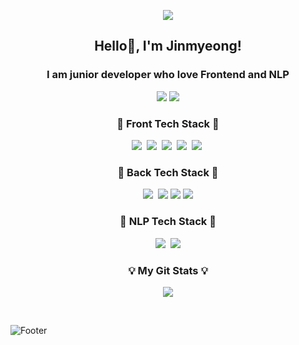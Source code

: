 <p align="center">
  <img src="https://capsule-render.vercel.app/api?type=waving&color=auto&height=200&section=header&text=Nice2MeetU%20😄&fontSize=50&animation=twinkling"/>
</p>

<h2 align="center"> Hello👋, I'm Jinmyeong!</h2>
<h3 align="center">I am junior developer who love Frontend and NLP</h3>
<p align="center">
  <a href="https://velog.io/@cramming"><img src="https://img.shields.io/badge/Velog-20C997?style=flat&logo=Velog&logoColor=white"/></a>
  <a href="https://impartial-arch-218.notion.site/An-Jinmyeong-88b81784e7f24d4f93c81493e0063162"><img src="https://img.shields.io/badge/Notion-000000?style=flat&logo=Notion&logoColor=white"/></a>
  <br/>
</p>

<!--
<h3 align="center">📝 About me 📝</h3>
<p align="center">
  I was educated in UNIST and UC Berkeley as Physics, CS major.<br/>
  I worked in Naver GLACE as a software intern.<br/>
  I'm participating in Naver AI Tech Boostcamp as NLP track.<br/>
</p>
-->

<h3 align="center">🍍 Front Tech Stack 🍍</h3>
<p align="center">
  <img src="https://img.shields.io/badge/ES6-ffb13b?style=flat&logo=javascript&logoColor=white"/></a>&nbsp
  <img src="https://img.shields.io/badge/TypeScript-005571?style=flat&logo=ts-node&logoColor=white"/></a>&nbsp
  <img src="https://img.shields.io/badge/React-005571?style=flat&logo=React&logoColor=white"/></a>&nbsp
  <img src="https://img.shields.io/badge/HTML-00599C?style=flat&logo=html5&logoColor=white"/></a>&nbsp
  <img src="https://img.shields.io/badge/CSS-1572B6?style=flat&logo=css3&logoColor=white"/></a>&nbsp
</p>

<h3 align="center">🥑 Back Tech Stack 🥑</h3>
<p align="center">
  <img src="https://img.shields.io/badge/NodeJS-11B48A?style=flat&logo=Node.js&logoColor=white"/></a>&nbsp
  <img src="https://img.shields.io/badge/GraphQL-E10098?style=flat&logo=GraphQL&logoColor=white"/>
  <img src="https://img.shields.io/badge/GitHub Actions-2088FF?style=flat&logo=GitHub Actions&logoColor=white"/>
  <img src="https://img.shields.io/badge/FastAPI-009688?style=flat&logo=FastAPI&logoColor=white"/>
</p>

<h3 align="center">🥕 NLP Tech Stack 🥕</h3>
<p align="center">
  <img src="https://img.shields.io/badge/Python-3776AB?style=flat&logo=Python&logoColor=white"/></a>&nbsp
  <img src="https://img.shields.io/badge/PyTorch-EE4C2C?style=flat&logo=PyTorch&logoColor=white"/>
</p>

<h3 align="center">💡 My Git Stats 💡</h3>
<p align="center">
  <a href="https://github.com/jinmyeongAN">
    <img align="center" src="https://github-readme-stats.vercel.app/api?username=jinmyeongAN&&hide=stars,contribs&count_private=true&show_icons=true&include_all_commits=true&theme=nord" />
  </a>
</p>
<br>

![Footer](https://capsule-render.vercel.app/api?type=waving&color=auto&height=100&section=footer)
